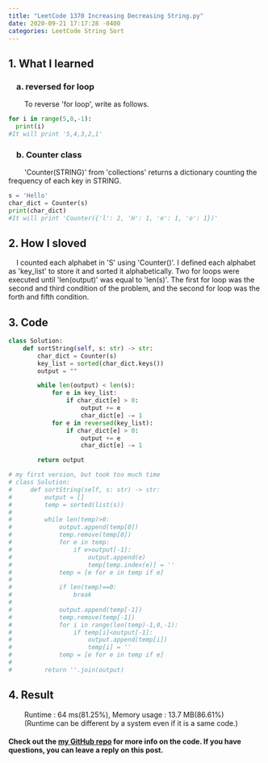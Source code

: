 ```yaml
---
title: "LeetCode 1370 Increasing Decreasing String.py"
date: 2020-09-21 17:17:28 -0400
categories: LeetCode String Sort
---
```


## 1. What I learned
### &nbsp;&nbsp;&nbsp;&nbsp;a. reversed for loop
&nbsp;&nbsp;&nbsp;&nbsp;&nbsp;&nbsp;&nbsp;&nbsp;To reverse 'for loop', write as follows.
```python
for i in range(5,0,-1):
  print(i)
#It will print '5,4,3,2,1'
```

### &nbsp;&nbsp;&nbsp;&nbsp;b. Counter class  
&nbsp;&nbsp;&nbsp;&nbsp;&nbsp;&nbsp;&nbsp;&nbsp;'Counter(STRING)' from 'collections' returns a dictionary counting the frequency of each key in STRING.
```python
s = 'Hello'
char_dict = Counter(s)
print(char_dict)
#It will print 'Counter({'l': 2, 'H': 1, 'e': 1, 'o': 1})'
```

## 2. How I sloved
&nbsp;&nbsp;&nbsp;&nbsp;I counted each alphabet in 'S' using 'Counter()'. I defined each alphabet as 'key_list' to store it and sorted it alphabetically. Two for loops were executed until 'len(output)' was equal to 'len(s)'. The first for loop was the second and third condition of the problem, and the second for loop was the forth and fifth condition.  

## 3. Code
```python
class Solution:
    def sortString(self, s: str) -> str:
        char_dict = Counter(s)
        key_list = sorted(char_dict.keys())
        output = ""

        while len(output) < len(s):
            for e in key_list:
                if char_dict[e] > 0:
                    output += e
                    char_dict[e] -= 1
            for e in reversed(key_list):
                if char_dict[e] > 0:
                    output += e
                    char_dict[e] -= 1

        return output
```
```python
# my first version, but took too much time
# class Solution:
#     def sortString(self, s: str) -> str:
#         output = []
#         temp = sorted(list(s))
#
#         while len(temp)>0:
#             output.append(temp[0])
#             temp.remove(temp[0])
#             for e in temp:
#                 if e>output[-1]:
#                     output.append(e)
#                     temp[temp.index(e)] = ''
#             temp = [e for e in temp if e]
#
#             if len(temp)==0:
#                 break
#
#             output.append(temp[-1])
#             temp.remove(temp[-1])
#             for i in range(len(temp)-1,0,-1):
#                 if temp[i]<output[-1]:
#                     output.append(temp[i])
#                     temp[i] = ''
#             temp = [e for e in temp if e]
#
#         return ''.join(output)
```
## 4. Result
&nbsp;&nbsp;&nbsp;&nbsp;&nbsp;&nbsp;&nbsp;&nbsp;Runtime : 64 ms(81.25%), Memory usage : 13.7 MB(86.61%)  
&nbsp;&nbsp;&nbsp;&nbsp;&nbsp;&nbsp;&nbsp;&nbsp;(Runtime can be different by a system even if it is a same code.)

#### Check out the [my GitHub repo][hyuk-gh] for more info on the code. If you have questions, you can leave a reply on this post.

[hyuk-gh]:   https://github.com/dlgur1994/StudyAlgorithms
